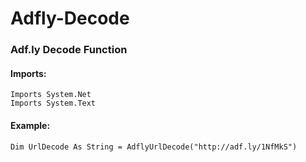 # Adfly-Decode

### Adf.ly Decode Function

#### Imports:
```` vbnet
Imports System.Net
Imports System.Text
````
#### Example:

```` vbnet
Dim UrlDecode As String = AdflyUrlDecode("http://adf.ly/1NfMkS")
````
